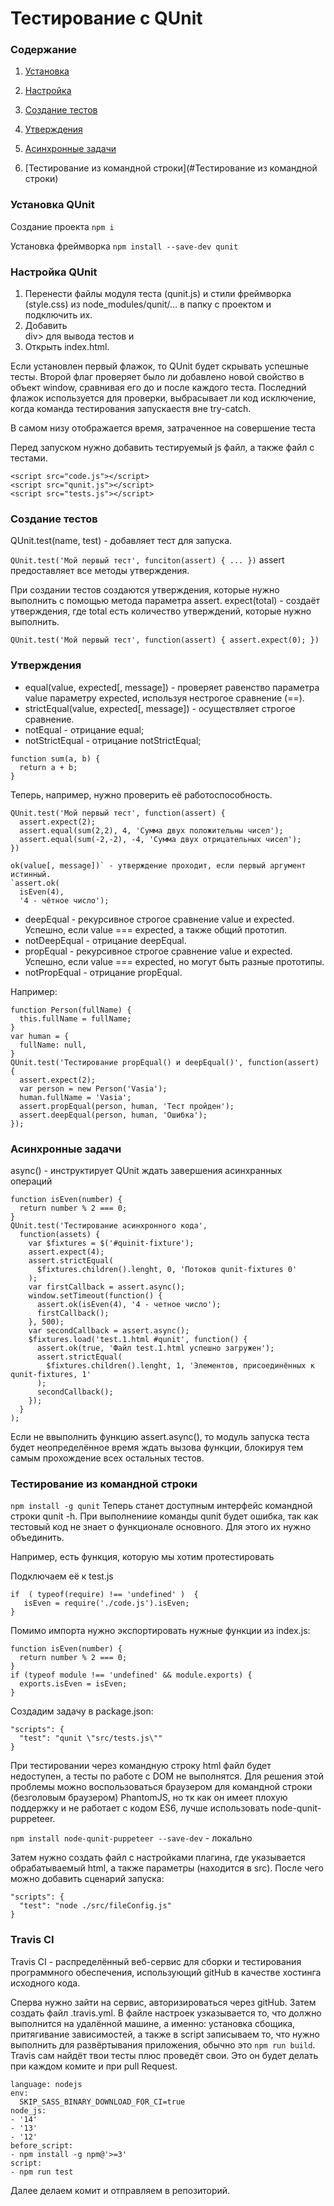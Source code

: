 # Тестирование с QUnit
### Содержание
1. [Установка](#Установка-QUnit)
2. [Настройка](#Настройка-QUnit)
3. [Создание тестов](#Создание-тестов)
4. [Утверждения](#Утверждения)
5. [Асинхронные задачи](#Асинхронные-задачи)

1. [Тестирование из командной строки](#Тестирование из командной строки)

### Установка QUnit
Создание проекта
`npm i`

Установка фреймворка
`npm install --save-dev qunit`

### Настройка QUnit
1. Перенести файлы модуля теста (qunit.js) и стили фреймворка (style.css) из node_modules/qunit/... в папку с проектом и подключить их.
2. Добавить <div id = "qunit"></div>div> для вывода тестов и <div id="qunit-fixture"></div>
3. Открыть index.html.

Если установлен первый флажок, то QUnit будет скрывать успешные тесты.
Второй флаг проверяет было ли добавлено новой свойство в объект window, сравнивая его до и после каждого теста.
Последний флажок используется для проверки, выбрасывает ли код исключение, когда команда тестирования запускаестя вне try-catch.

В самом низу отображается время, затраченное на совершение теста

Перед запуском нужно добавить тестируемый js файл, а также файл с тестами.

```
<script src="code.js"></script>
<script src="qunit.js"></script>
<script src="tests.js"></script>
```

### Создание тестов

QUnit.test(name, test) - добавляет тест для запуска.

`QUnit.test('Мой первый тест', funciton(assert) { ... })`
assert предоставляет все методы утверждения.

При создании тестов создаются утверждения, которые нужно выполнить с помощью метода параметра assert.
expect(total) - создаёт утверждения, где total есть количество утверждений, которые нужно выполнить.

`QUnit.test('Мой первый тест', function(assert) { assert.expect(0); })`

### Утверждения

* equal(value, expected[, message]) - проверяет равенство параметра value параметру expected, используя нестрогое сравнение (==).
* strictEqual(value, expected[, message]) - осуществляет строгое сравнение.
* notEqual - отрицание equal;
* notStrictEqual - отрицание notStrictEqual;

```
function sum(a, b) {
  return a + b;
}
```
Теперь, например, нужно проверить её работоспособность.
```
QUnit.test('Мой первый тест', function(assert) {
  assert.expect(2);
  assert.equal(sum(2,2), 4, 'Сумма двух положительны чисел');
  assert.equal(sum(-2,-2), -4, 'Сумма двух отрицательных чисел');
})
```

```
ok(value[, message])` - утверждение проходит, если первый аргумент истинный.
`assert.ok(
  isEven(4), 
  '4 - чётное число');
```

* deepEqual - рекурсивное строгое сравнение value и expected. Успешно, если value === expected, а также общий прототип.
* notDeepEqual - отрицание deepEqual.
* propEqual - рекурсивное строгое сравнение value и expected. Успешно, если value === expected, но могут быть разные прототипы.
* notPropEqual - отрицание propEqual.

Например:
```
function Person(fullName) {
  this.fullName = fullName;
}
var human = {
  fullName: null,
}
QUnit.test('Тестирование propEqual() и deepEqual()', function(assert) {
  assert.expect(2);
  var person = new Person('Vasia');
  human.fullName = 'Vasia';
  assert.propEqual(person, human, 'Тест пройден');
  assert.deepEqual(person, human, 'Ошибка');
});
```

### Асинхронные задачи

async() - инструктирует QUnit ждать завершения асинхранных операций

```
function isEven(number) {
  return number % 2 === 0;
}
QUnit.test('Тестирование асинхронного кода',
  function(assets) {
    var $fixtures = $('#quinit-fixture');
    assert.expect(4);
    assert.strictEqual(
      $fixtures.children().lenght, 0, 'Потоков qunit-fixtures 0'
    );
    var firstCallback = assert.async();
    window.setTimeout(function() {
      assert.ok(isEven(4), '4 - четное число');
      firstCallback();
    }, 500);
    var secondCallback = assert.async();
    $fixtures.load('test.1.html #qunit', function() {
      assert.ok(true, 'Файл test.1.html успешно загружен');
      assert.strictEqual(
        $fixtures.children().lenght, 1, 'Элементов, присоединённых к qunit-fixtures, 1'
      );
      secondCallback();
    });
  }
);
```
Если не ввыполнить функцию assert.async(), то модуль запуска теста будет неопределённое время ждать вызова функции, блокируя тем самым прохождение всех остальных тестов.

### Тестирование из командной строки

`npm install -g qunit`
Теперь станет доступным интерфейс командной строки qunit -h.
При выполнениие команды qunit будет ошибка, так как тестовый код не знает о функционале основного. Для этого их нужно объединить.

Например, есть функция, которую мы хотим протестировать

Подключаем её к test.js
```
if  ( typeof(require) !== 'undefined' )  {
   isEven = require('./code.js').isEven;
}
```
Помимо импорта нужно экспортировать нужные функции из index.js:
```
function isEven(number) {
  return number % 2 === 0;
}
if (typeof module !== 'undefined' && module.exports) {
  exports.isEven = isEven;
}
```
Создадим задачу в package.json:
```
"scripts": {
  "test": "qunit \"src/tests.js\""
}
```
При тестировании через командную строку html файл будет недоступен, а тесты по работе с DOM не выполнятся. Для решения этой проблемы можно воспользоваться браузером для командной строки (безголовым браузером) PhantomJS, но тк как он имеет плохую поддержку и не работает с кодом ES6, лучше использовать node-qunit-puppeteer.

`npm install node-qunit-puppeteer --save-dev` - локально

Затем нужно создать файл с настройками плагина, где указывается обрабатываемый html, а также параметры (находится в src).
После чего можно добавить сценарий запуска:
```
"scripts": {
  "test": "node ./src/fileConfig.js"
}
```
### Travis CI

Travis CI - распределённый веб-сервис для сборки и тестирования программного обеспечения, использующий gitHub в качестве хостинга исходного кода.

Сперва нужно зайти на сервис, авторизироваться через gitHub. Затем создать файл .travis.yml.
В файле настроек узказывается то, что должно выполнится на удалённой машине, а именно: установка сбощика, притягивание зависимостей, а также в script записываем то, что нужно выполнить для развёртывания приложения, обычно это `npm run build`.
Travis сам найдёт твои тесты плюс проведёт свои. Это он будет делать при каждом комите и при pull Request.

```
language: nodejs
env:
  SKIP_SASS_BINARY_DOWNLOAD_FOR_CI=true
node_js:
- '14'
- '13'
- '12'
before_script:
- npm install -g npm@'>=3'
script:
- npm run test
```
Далее делаем комит и отправляем в репозиторий.


